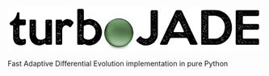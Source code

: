 ![Logo](https://github.com/hippke/turboJADE/blob/main/logo.png?raw=true)

Fast Adaptive Differential Evolution implementation in pure Python
